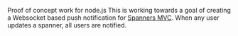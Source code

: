Proof of concept work for node.js
This is working towards a goal of creating a Websocket based push notification for [Spanners MVC](https://github.com/hotblac/spanners). When any user updates a spanner, all users are notified.

